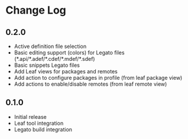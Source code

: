 # Change Log

## 0.2.0
- Active definition file selection
- Basic editing support (colors) for Legato files (\*.api/\*.adef/\*.cdef/\*.mdef/\*.sdef)
- Basic snippets Legato files
- Add Leaf views for packages and remotes
- Add action to configure packages in profile (from leaf package view)
- Add actions to enable/disable remotes (from leaf remote view)

## 0.1.0
- Initial release
- Leaf tool integration
- Legato build integration
